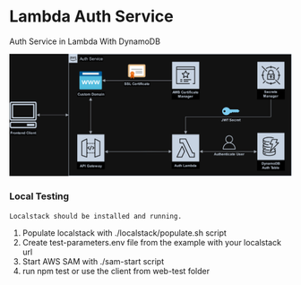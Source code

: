 # Lambda Auth Service
Auth Service in Lambda With DynamoDB

![Service Diagram](diagram.png)


### Local Testing

`Localstack should be installed and running.`

1. Populate localstack with ./localstack/populate.sh script
2. Create test-parameters.env file from the example with your localstack url
3. Start AWS SAM with ./sam-start script
4. run npm test or use the client from web-test folder
